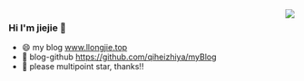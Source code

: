 

<!--
**xiaojieajie/xiaojieajie** is a ✨ _special_ ✨ repository because its `README.md` (this file) appears on your GitHub profile.

Here are some ideas to get you started:

- 🔭 I’m currently working on ...
- 🌱 I’m currently learning ...
- 👯 I’m looking to collaborate on ...
- 🤔 I’m looking for help with ...
- 💬 Ask me about ...
- 📫 How to reach me: ...
- 😄 Pronouns: ...
- ⚡ Fun fact: ...
-->


<img align="right" src="https://github-readme-stats.vercel.app/api?username=xiaojieajie&theme=tokyonight&count_private=true" />

### Hi I'm jiejie 👋

- 😄 my blog www.llongjie.top
- 💬 blog-github https://github.com/qiheizhiya/myBlog
- 💬 please multipoint star, thanks!!



